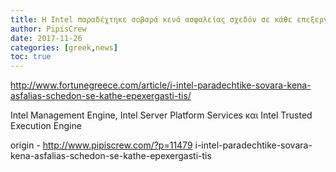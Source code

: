 ```yaml
---
title: Η Intel παραδέχτηκε σοβαρά κενά ασφαλείας σχεδόν σε κάθε επεξεργαστή της
author: PipisCrew
date: 2017-11-26
categories: [greek,news]
toc: true
---
```


http://www.fortunegreece.com/article/i-intel-paradechtike-sovara-kena-asfalias-schedon-se-kathe-epexergasti-tis/

Intel Management Engine, Intel Server Platform Services και Intel Trusted Execution Engine

origin - http://www.pipiscrew.com/?p=11479 i-intel-paradechtike-sovara-kena-asfalias-schedon-se-kathe-epexergasti-tis